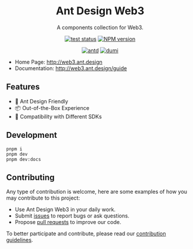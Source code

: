 <h1 align="center">Ant Design Web3</h1>

<div align="center">

A components collection for Web3.

[![test status][github-action-image]][github-action-url] [![NPM version][npm-image]][npm-url]

[![antd][antd-image]][antd-url] [![dumi][dumi-image]][dumi-url]

[github-action-image]: https://github.com/ant-design/ant-design-web3/workflows/Test/badge.svg
[github-action-url]: https://github.com/ant-design/ant-design-web3/actions/workflows/test.yml
[npm-image]: https://img.shields.io/npm/v/@ant-design/web3.svg?style=flat-square
[npm-url]: http://npmjs.org/package/@ant-design/web3
[dumi-image]: https://img.shields.io/badge/docs%20by-dumi-blue?style=flat-square
[dumi-url]: https://github.com/umijs/dumi
[antd-image]: https://camo.githubusercontent.com/200800486bf56a3f00be17fd8b81711349ee51cebf9c6e7ff2f67aac3ceb4e62/68747470733a2f2f62616467656e2e6e65742f62616467652f69636f6e2f416e7425323044657369676e3f69636f6e3d68747470733a2f2f67772e616c697061796f626a656374732e636f6d2f7a6f732f616e7466696e63646e2f507034575067564442332f4b4470677667754d704766716148506a6963524b2e737667266c6162656c
[antd-url]: https://ant.design

</div>

- Home Page: http://web3.ant.design
- Documentation: http://web3.ant.design/guide

## Features

- 🎨 Ant Design Friendly
- 📦 Out-of-the-Box Experience
- 🔌 Compatibility with Different SDKs

## Development

```shell
pnpm i
pnpm dev
pnpm dev:docs
```

## Contributing

Any type of contribution is welcome, here are some examples of how you may contribute to this project:

- Use Ant Design Web3 in your daily work.
- Submit [issues](http://github.com/ant-design/ant-design-web3/issues) to report bugs or ask questions.
- Propose [pull requests](http://github.com/ant-design/ant-design-web3/pulls) to improve our code.

To better participate and contribute, please read our [contribution guidelines](https://web3.ant.design/guide/contributing).
